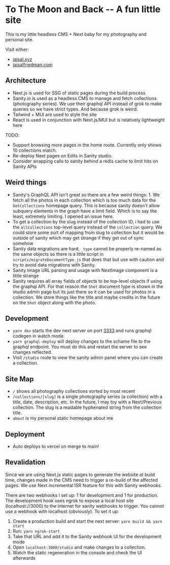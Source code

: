 # To The Moon and Back -- A fun little site

This is my little headless CMS + Next baby for my photography and personal site.

Visit either:

- [jaisal.xyz](https://www.jaisal.xyz/)
- [jaisalfriedman.com](https://www.jaisalfriedman.com/)

## Architecture

- Next.js is used for SSG of static pages during the build process
- Sanity.io is used as a headless CMS to manage and fetch collections (photography series). We use their graphql API instead of grok to make queries so we have strict types. And because grok is weird.
- Tailwind + MUI are used to style the site
- React is used in conjunction with Next.js/MUI but is relatively lightweight here

TODO:

- Support browsing more pages in the home route. Currently only shows 10 collections match.
- Re-deploy Next pages on Edits in Sanity studio.
- Consider wrapping calls to sanity behind a redis cache to limit hits on Sanity APIs

## Weird things

- Sanity's GraphQL API isn't great so there are a few weird things: 1. We fetch all the photos in each collection which is too much data for the `GetCollections` homepage query. This is because sanity doesn't allow subquery elements in the graph have a limit field. Which is to say the least, extremely limiting. I opened an issue here.
- To get a collection by the slug instead of the collection ID, i had to use the `allCollections` top-level query instead of the `collection` query. We could store some sort of mapping from slug to collection but it would be outside of sanity which may get strange if they get out of sync somehow
- Sanity data migrations are hard, `_type` cannot be properly re-named as the same objects so there is a little script in `scripts/migrateDocumentType.js` that does that but use with caution and try to avoid data migrations with Sanity.
- Sanity Image URL parsing and usage with NextImage component is a little strange
- Sanity requires all array fields of objects to be top-level objects if using the graphql API. For that reason the `Shot` document type is shown in the studio admin page but its just there so it can be used for photos in a collection. We store things like the title and maybe credits in the future on the `Shot` object along with the photo.

## Development

- `yarn dev` starts the dev next server on port [3333](http://localhost:3333/) and runs graphql codegen in watch mode.
- `yarn graphql-deploy` will deploy changes to the schame file to the graphql endpoint. You must do this and restart the server to see changes reflected.
- Visit `/studio` route to view the sanity admin panel where you can create a collection.

## Site Map

- `/` shows all photography collections sorted by most recent
- `/collections/[slug]` is a single photography series (a collection) with a title, date, description, etc. In the future, I may toy with a Next/Previous collection. The slug is a readable hyphenated string from the collection title.
- `about` is my personal static homepage about me

## Deployment

- Auto deploys to vercel on merge to main!

## Revalidation

Since we are using Next.js static pages to generate the website at build time, changes made in the CMS need to trigger a re-build of the affected pages. We use Next incremental ISR feature for this with Sanity webhooks.

There are two webhooks I set up: 1 for development and 1 for production. The development hook uses ngrok to expose a local host site (localhost://3000) to the internet for sanity webhooks to trigger. You cannot use a webhook with localhost (obviously). To set it up:

1. Create a production build and start the next server: `yarn build && yarn start`
2. Run: `yarn ngrok-start`
3. Take that URL and add it to the Sanity webhook UI for the development mode
4. Open `localhost:3000/studio` and make changes to a collection.
5. Watch the static regeneration in the console and check the UI afterwards
